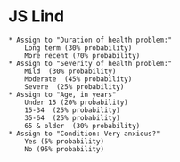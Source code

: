 
# JS Lind





    * Assign to "Duration of health problem:"
        Long term (30% probability)
        More recent (70% probability)
    * Assign to "Severity of health problem:"
        Mild  (30% probability)
        Moderate  (45% probability)
        Severe  (25% probability)
    * Assign to "Age, in years"
        Under 15 (20% probability)
        15-34  (25% probability)
        35-64  (25% probability)
        65 & older  (30% probability)
    * Assign to "Condition: Very anxious?"
        Yes (5% probability)
        No (95% probability)
